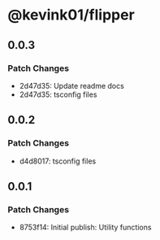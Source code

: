 # @kevink01/flipper

## 0.0.3

### Patch Changes

-   2d47d35: Update readme docs
-   2d47d35: tsconfig files

## 0.0.2

### Patch Changes

-   d4d8017: tsconfig files

## 0.0.1

### Patch Changes

-   8753f14: Initial publish: Utility functions
